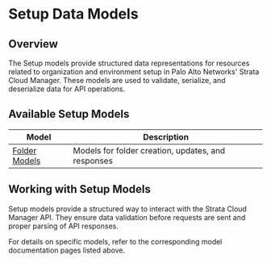 # Setup Data Models

## Overview

The Setup models provide structured data representations for resources related to organization and environment setup in
Palo Alto Networks' Strata Cloud Manager. These models are used to validate, serialize, and deserialize data for API
operations.

## Available Setup Models

| Model                             | Description                                        |
|-----------------------------------|----------------------------------------------------|
| [Folder Models](folder_models.md) | Models for folder creation, updates, and responses |

## Working with Setup Models

Setup models provide a structured way to interact with the Strata Cloud Manager API. They ensure data validation before
requests are sent and proper parsing of API responses.

For details on specific models, refer to the corresponding model documentation pages listed above.
